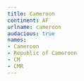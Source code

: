 ```yaml
---
title: Cameroon
continent: AF
urlname: cameroon
audacious: true
names:
- Cameroon
- Republic of Cameroon
- CM
- CMR
---
```


